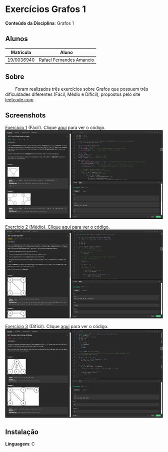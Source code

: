 # Exercícios Grafos 1

**Conteúdo da Disciplina**: Grafos 1<br>

## Alunos
|Matrícula | Aluno |
| -- | -- |
| 19/0036940  | Rafael Fernandes Amancio |

## Sobre 
&emsp;&emsp; Foram realizados três exercícios sobre Grafos que possuem três dificuldades diferentes (Fácil, Médio e Difícil), propostos pelo site [leetcode.com](https://leetcode.com).

## Screenshots
[Exercício 1](https://leetcode.com/problems/find-if-path-exists-in-graph/) (Fácil). Clique [aqui](/Exercicio_1/exercicio_1.c) para ver o código.  <img src="./img/exercicio1.jpg">  

[Exercício 2](https://leetcode.com/problems/is-graph-bipartite/) (Médio). Clique [aqui](/Exercicio_1/exercicio_2.c) para ver o código. <img src="./img/exercicio2.jpg">

[Exercício 3](https://leetcode.com/problems/shortest-path-visiting-all-nodes/description/) (Difícil). Clique [aqui](/Exercicio_1/exercicio_3.c) para ver o código. <img src="./img/exercicio3.jpg">

## Instalação 
**Linguagem**: C<br>
